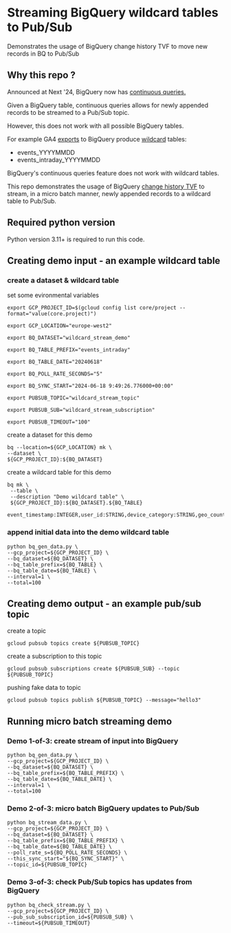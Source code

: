 # Streaming BigQuery wildcard tables to Pub/Sub
Demonstrates the usage of BigQuery change history TVF to move new records in BQ to Pub/Sub

## Why this repo ? 

Announced at Next '24, BigQuery now has [continuous queries.](https://www.youtube.com/watch?v=Zo_y34J16yg)

Given a BigQuery table, continuous queries allows for newly appended records to be
streamed to a Pub/Sub topic. 

However, this does not work with all possible BigQuery tables. 

For example GA4 [exports](https://support.google.com/analytics/answer/7029846?sjid=4108693678746207990-EU)
to BigQuery produce [wildcard](https://cloud.google.com/bigquery/docs/querying-wildcard-tables) tables: 

* events_YYYYMMDD
* events_intraday_YYYYMMDD

BigQuery's continuous queries feature does not work with wildcard tables. 

This repo demonstrates the usage of BigQuery [change history TVF](https://cloud.google.com/bigquery/docs/change-history)
to stream, in a micro batch manner, newly appended records to a wildcard table to Pub/Sub.

## Required python version

Python version 3.11+ is required to run this code. 

## Creating demo input - an example wildcard table

### create a dataset & wildcard table

set some evironmental variables

```shell
export GCP_PROJECT_ID=$(gcloud config list core/project --format="value(core.project)")

export GCP_LOCATION="europe-west2"

export BQ_DATASET="wildcard_stream_demo"

export BQ_TABLE_PREFIX="events_intraday"

export BQ_TABLE_DATE="20240618"

export BQ_POLL_RATE_SECONDS="5"

export BQ_SYNC_START="2024-06-18 9:49:26.776000+00:00"

export PUBSUB_TOPIC="wildcard_stream_topic"

export PUBSUB_SUB="wildcard_stream_subscription"

export PUBSUB_TIMEOUT="100"
```

create a dataset for this demo
```shell
bq --location=${GCP_LOCATION} mk \
--dataset \
${GCP_PROJECT_ID}:${BQ_DATASET}

```

create a wildcard table for this demo
```shell
bq mk \
 --table \
 --description "Demo wildcard table" \
 ${GCP_PROJECT_ID}:${BQ_DATASET}.${BQ_TABLE}
 event_timestamp:INTEGER,user_id:STRING,device_category:STRING,geo_country:STRING,ecommerce_purchase_revenue_in_usd:FLOAT
```

### append initial data into the demo wildcard table

```shell
python bq_gen_data.py \
--gcp_project=${GCP_PROJECT_ID} \
--bq_dataset=${BQ_DATASET} \
--bq_table_prefix=${BQ_TABLE} \
--bq_table_date=${BQ_TABLE} \
--interval=1 \
--total=100
```

## Creating demo output - an example pub/sub topic

create a topic 

```shell
gcloud pubsub topics create ${PUBSUB_TOPIC}
```

create a subscription to this topic

```shell
gcloud pubsub subscriptions create ${PUBSUB_SUB} --topic ${PUBSUB_TOPIC}
```

pushing fake data to topic
```shell
gcloud pubsub topics publish ${PUBSUB_TOPIC} --message="hello3"
```


## Running micro batch streaming demo

### Demo 1-of-3: create stream of input into BigQuery

```shell
python bq_gen_data.py \
--gcp_project=${GCP_PROJECT_ID} \
--bq_dataset=${BQ_DATASET} \
--bq_table_prefix=${BQ_TABLE_PREFIX} \
--bq_table_date=${BQ_TABLE_DATE} \
--interval=1 \
--total=100
```

### Demo 2-of-3: micro batch BigQuery updates to Pub/Sub

```shell
python bq_stream_data.py \
--gcp_project=${GCP_PROJECT_ID} \
--bq_dataset=${BQ_DATASET} \
--bq_table_prefix=${BQ_TABLE_PREFIX} \
--bq_table_date=${BQ_TABLE_DATE} \
--poll_rate_s=${BQ_POLL_RATE_SECONDS} \
--this_sync_start="${BQ_SYNC_START}" \
--topic_id=${PUBSUB_TOPIC}
```

### Demo 3-of-3: check Pub/Sub topics has updates from BigQuery


```shell
python bq_check_stream.py \
--gcp_project=${GCP_PROJECT_ID} \
--pub_sub_subscription_id=${PUBSUB_SUB} \
--timeout=${PUBSUB_TIMEOUT}
```
